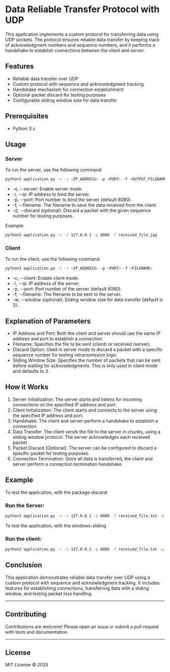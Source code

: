 # Data Reliable Transfer Protocol with UDP

This application implements a custom protocol for transferring data using UDP sockets. The protocol ensures reliable data transfer by keeping track of acknowledgment numbers and sequence numbers, and it performs a handshake to establish connections between the client and server.

## Features

- Reliable data transfer over UDP
- Custom protocol with sequence and acknowledgment tracking
- Handshake mechanism for connection establishment
- Optional packet discard for testing purposes
- Configurable sliding window size for data transfer

## Prerequisites

- Python 3.x

## Usage

### Server
To run the server, use the following command:
```bash
python3 application.py -s -i <IP_ADDRESS> -p <PORT> -f <OUTPUT_FILENAME>
``` 

* -s, --server: Enable server mode.
* -i, --ip: IP address to bind the server.
* -p, --port: Port number to bind the server (default 8080).
* -f, --filename: The filename to save the data received from the client.
* -d, --discard (optional): Discard a packet with the given sequence number for testing purposes.

Example: 

```bash 
python3 application.py -s -i 127.0.0.1 -p 8088 -f received_file.jpg
```

### Client
To run the client, use the following command:

```bash
python3 application.py -c -i <IP_ADDRESS> -p <PORT> -f <FILENAME>
```

* -c, --client: Enable client mode.
* -i, --ip: IP address of the server.
* -p, --port: Port number of the server (default 8080).
* -f, --filename: The filename to be sent to the server.
* -w, --window (optional): Sliding window size for data transfer (default is 3).

## Explanation of Parameters
 - IP Address and Port: Both the client and server should use the same IP address and port to establish a connection.
 - Filename: Specifies the file to be sent (client) or received (server).
 -  Discard Option: Used in server mode to discard a packet with a specific sequence number for testing retransmission logic.
- Sliding Window Size: Specifies the number of packets that can be sent before waiting for acknowledgments. This is only used in client mode and defaults to 3.

## How it Works

1. Server Initialization: The server starts and listens for incoming connections on the specified IP address and port.
2. Client Initialization: The client starts and connects to the server using the specified IP address and port.
3. Handshake: The client and server perform a handshake to establish a connection.
4. Data Transfer: The client sends the file to the server in chunks, using a sliding window protocol. The server acknowledges each received packet.
5. Packet Discard (Optional): The server can be configured to discard a specific packet for testing purposes.
6. Connection Termination: Once all data is transferred, the client and server perform a connection termination handshake.

## Example

To test the application, with the package discard:

### Run the Server:

```bash 
python3 application.py -s -i 127.0.0.1 -p 8088 -f received_file.txt -d 5
```


To test the application, with the windows-sliding

### Run the client:

```bash 
python3 application.py -c -i 127.0.0.1 -p 8088 -f received_file.txt -w 5
```

## Conclusion

This application demonstrates reliable data transfer over UDP using a custom protocol with sequence and acknowledgment tracking. It includes features for establishing connections, transferring data with a sliding window, and testing packet loss handling.

---

## Contributing

Contributions are welcome! Please open an issue or submit a pull request with tests and documentation.

---

## License

MIT License © 2025
